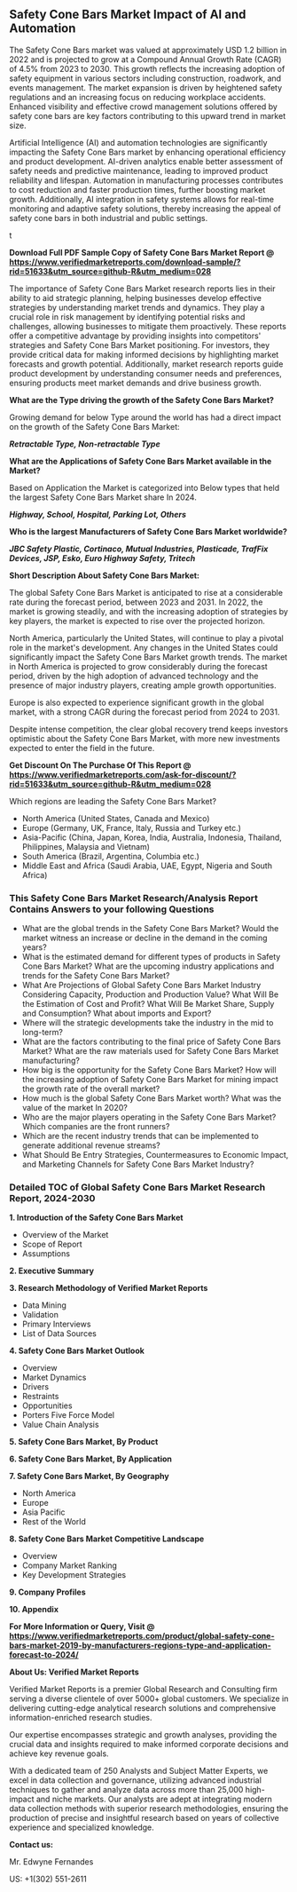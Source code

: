 <h2>Safety Cone Bars Market Impact of AI and Automation</h2><p>The Safety Cone Bars market was valued at approximately USD 1.2 billion in 2022 and is projected to grow at a Compound Annual Growth Rate (CAGR) of 4.5% from 2023 to 2030. This growth reflects the increasing adoption of safety equipment in various sectors including construction, roadwork, and events management. The market expansion is driven by heightened safety regulations and an increasing focus on reducing workplace accidents. Enhanced visibility and effective crowd management solutions offered by safety cone bars are key factors contributing to this upward trend in market size.</p><p>Artificial Intelligence (AI) and automation technologies are significantly impacting the Safety Cone Bars market by enhancing operational efficiency and product development. AI-driven analytics enable better assessment of safety needs and predictive maintenance, leading to improved product reliability and lifespan. Automation in manufacturing processes contributes to cost reduction and faster production times, further boosting market growth. Additionally, AI integration in safety systems allows for real-time monitoring and adaptive safety solutions, thereby increasing the appeal of safety cone bars in both industrial and public settings.</p>t</p><p id="" class=""><strong>Download Full PDF Sample Copy of Safety Cone Bars Market Report @ <a href="https://www.verifiedmarketreports.com/download-sample/?rid=51633&utm_source=github-R&utm_medium=028" target="_blank">https://www.verifiedmarketreports.com/download-sample/?rid=51633&utm_source=github-R&utm_medium=028</a></strong></p><p>The importance of&nbsp;Safety Cone Bars Market research reports lies in their ability to aid strategic planning, helping businesses develop effective strategies by understanding market trends and dynamics. They play a crucial role in risk management by identifying potential risks and challenges, allowing businesses to mitigate them proactively. These reports offer a competitive advantage by providing insights into competitors' strategies and Safety Cone Bars Market positioning. For investors, they provide critical data for making informed decisions by highlighting market forecasts and growth potential. Additionally, market research reports guide product development by understanding consumer needs and preferences, ensuring products meet market demands and drive business growth.</p><p><strong>What are the&nbsp;Type driving the growth of the Safety Cone Bars Market?</strong></p><p id="" class="">Growing demand for below Type around the world has had a direct impact on the growth of the Safety Cone Bars Market:</p><em><strong>Retractable Type, Non-retractable Type</strong></em></p><strong>What are the&nbsp;Applications&nbsp;of Safety Cone Bars Market available in the Market?</strong></p><p id="" class="">Based on Application the Market is categorized into Below types that held the largest Safety Cone Bars Market share In 2024.</p><em><strong>Highway, School, Hospital, Parking Lot, Others</strong></em></p><strong>Who is the largest Manufacturers of Safety Cone Bars Market worldwide?</strong></p><p><em><strong>JBC Safety Plastic, Cortinaco, Mutual Industries, Plasticade, TrafFix Devices, JSP, Esko, Euro Highway Safety, Tritech</strong></em></p><p id="" class=""><strong>Short Description About Safety Cone Bars Market:</strong></p><p>The global Safety Cone Bars Market is anticipated to rise at a considerable rate during the forecast period, between 2023 and 2031. In 2022, the market is growing steadily, and with the increasing adoption of strategies by key players, the market is expected to rise over the projected horizon.</p><p>North America, particularly the United States, will continue to play a pivotal role in the market's development. Any changes in the United States could significantly impact the Safety Cone Bars Market growth trends. The market in North America is projected to grow considerably during the forecast period, driven by the high adoption of advanced technology and the presence of major industry players, creating ample growth opportunities.</p><p>Europe is also expected to experience significant growth in the global market, with a strong CAGR during the forecast period from 2024 to 2031.</p><p>Despite intense competition, the clear global recovery trend keeps investors optimistic about the Safety Cone Bars Market, with more new investments expected to enter the field in the future.</p><p id="" class=""><strong>Get Discount On The Purchase Of This Report @ <a href="https://www.verifiedmarketreports.com/ask-for-discount/?rid=51633&utm_source=github-R&utm_medium=028" target="_blank">https://www.verifiedmarketreports.com/ask-for-discount/?rid=51633&utm_source=github-R&utm_medium=028</a></strong></p>Which regions are leading the Safety Cone Bars Market?</p><ul><li>North America (United States, Canada and Mexico)</li><li>Europe (Germany, UK, France, Italy, Russia and Turkey etc.)</li><li>Asia-Pacific (China, Japan, Korea, India, Australia, Indonesia, Thailand, Philippines, Malaysia and Vietnam)</li><li>South America (Brazil, Argentina, Columbia etc.)</li><li>Middle East and Africa (Saudi Arabia, UAE, Egypt, Nigeria and South Africa)</li></ul><h3 id="" class="">This Safety Cone Bars Market Research/Analysis Report Contains Answers to your following Questions</h3><ul><li>What are the global trends in the Safety Cone Bars Market? Would the market witness an increase or decline in the demand in the coming years?</li><li>What is the estimated demand for different types of products in Safety Cone Bars Market? What are the upcoming industry applications and trends for the Safety Cone Bars Market?</li><li>What Are Projections of Global Safety Cone Bars Market Industry Considering Capacity, Production and Production Value? What Will Be the Estimation of Cost and Profit? What Will Be Market Share, Supply and Consumption? What about imports and Export?</li><li>Where will the strategic developments take the industry in the mid to long-term?</li><li>What are the factors contributing to the final price of Safety Cone Bars Market? What are the raw materials used for Safety Cone Bars Market manufacturing?</li><li>How big is the opportunity for the Safety Cone Bars Market? How will the increasing adoption of Safety Cone Bars Market for mining impact the growth rate of the overall market?</li><li>How much is the global Safety Cone Bars Market worth? What was the value of the market In 2020?</li><li>Who are the major players operating in the Safety Cone Bars Market? Which companies are the front runners?</li><li>Which are the recent industry trends that can be implemented to generate additional revenue streams?</li><li>What Should Be Entry Strategies, Countermeasures to Economic Impact, and Marketing Channels for Safety Cone Bars Market Industry?</li></ul><h3 id="" class="">Detailed TOC of Global Safety Cone Bars Market Research Report, 2024-2030</h3><p id="" class=""><strong>1. Introduction of the Safety Cone Bars Market</strong></p><ul><li>Overview of the Market</li><li>Scope of Report</li><li>Assumptions</li></ul><p id="" class=""><strong>2. Executive Summary</strong></p><p id="" class=""><strong>3. Research Methodology of Verified Market Reports</strong></p><ul><li>Data Mining</li><li>Validation</li><li>Primary Interviews</li><li>List of Data Sources</li></ul><p id="" class=""><strong>4. Safety Cone Bars Market Outlook</strong></p><ul><li>Overview</li><li>Market Dynamics</li><li>Drivers</li><li>Restraints</li><li>Opportunities</li><li>Porters Five Force Model</li><li>Value Chain Analysis</li></ul><p id="" class=""><strong>5. Safety Cone Bars Market, By Product</strong></p><p id="" class=""><strong>6. Safety Cone Bars Market, By Application</strong></p><p id="" class=""><strong>7. Safety Cone Bars Market, By Geography</strong></p><ul><li>North America</li><li>Europe</li><li>Asia Pacific</li><li>Rest of the World</li></ul><p id="" class=""><strong>8. Safety Cone Bars Market Competitive Landscape</strong></p><ul><li>Overview</li><li>Company Market Ranking</li><li>Key Development Strategies</li></ul><p id="" class=""><strong>9. Company Profiles</strong></p><p id="" class=""><strong>10. Appendix</strong></p><p id="" class=""><strong>For More Information or Query, Visit @ <a href="https://www.verifiedmarketreports.com/product/global-safety-cone-bars-market-2019-by-manufacturers-regions-type-and-application-forecast-to-2024/" target="_blank">https://www.verifiedmarketreports.com/product/global-safety-cone-bars-market-2019-by-manufacturers-regions-type-and-application-forecast-to-2024/</a></strong></p><p id="" class=""><strong>About Us: Verified Market Reports</strong></p><p id="" class="">Verified Market Reports is a premier Global Research and Consulting firm serving a diverse clientele of over 5000+ global customers. We specialize in delivering cutting-edge analytical research solutions and comprehensive information-enriched research studies.</p><p id="" class="">Our expertise encompasses strategic and growth analyses, providing the crucial data and insights required to make informed corporate decisions and achieve key revenue goals.</p><p id="" class="">With a dedicated team of 250 Analysts and Subject Matter Experts, we excel in data collection and governance, utilizing advanced industrial techniques to gather and analyze data across more than 25,000 high-impact and niche markets. Our analysts are adept at integrating modern data collection methods with superior research methodologies, ensuring the production of precise and insightful research based on years of collective experience and specialized knowledge.</p><p id="" class=""><strong>Contact us:</strong></p><p id="" class="">Mr. Edwyne Fernandes</p><p id="" class="">US: +1(302) 551-2611</p>